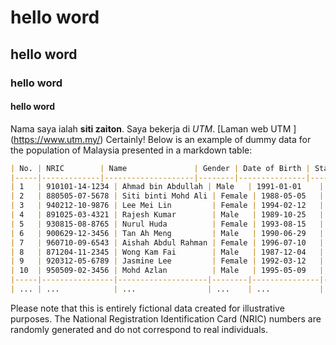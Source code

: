 # hello word
## hello word
### hello word
#### hello word

Nama saya ialah **siti zaiton**. Saya bekerja di *UTM*. [Laman web UTM ] (https://www.utm.my/)
Certainly! Below is an example of dummy data for the population of Malaysia presented in a markdown table:

```markdown
| No. | NRIC        | Name               | Gender | Date of Birth | State         |
|-----|-------------|--------------------|--------|---------------|---------------|
| 1   | 910101-14-1234 | Ahmad bin Abdullah | Male   | 1991-01-01    | Selangor       |
| 2   | 880505-07-5678 | Siti binti Mohd Ali | Female | 1988-05-05   | Johor         |
| 3   | 940212-10-9876 | Lee Mei Lin         | Female | 1994-02-12   | Penang        |
| 4   | 891025-03-4321 | Rajesh Kumar        | Male   | 1989-10-25   | Kuala Lumpur  |
| 5   | 930815-08-8765 | Nurul Huda          | Female | 1993-08-15   | Kelantan      |
| 6   | 900629-12-3456 | Tan Ah Meng         | Male   | 1990-06-29   | Perak         |
| 7   | 960710-09-6543 | Aishah Abdul Rahman | Female | 1996-07-10   | Sabah         |
| 8   | 871204-11-2345 | Wong Kam Fai        | Male   | 1987-12-04   | Sarawak       |
| 9   | 920312-05-6789 | Jasmine Lee         | Female | 1992-03-12   | Pahang        |
| 10  | 950509-02-3456 | Mohd Azlan          | Male   | 1995-05-09   | Terengganu    |
|-----|----------------|--------------------|--------|---------------|---------------|
| ... | ...            | ...                | ...    | ...           | ...           |
```

Please note that this is entirely fictional data created for illustrative purposes. The National Registration Identification Card (NRIC) numbers are randomly generated and do not correspond to real individuals.
